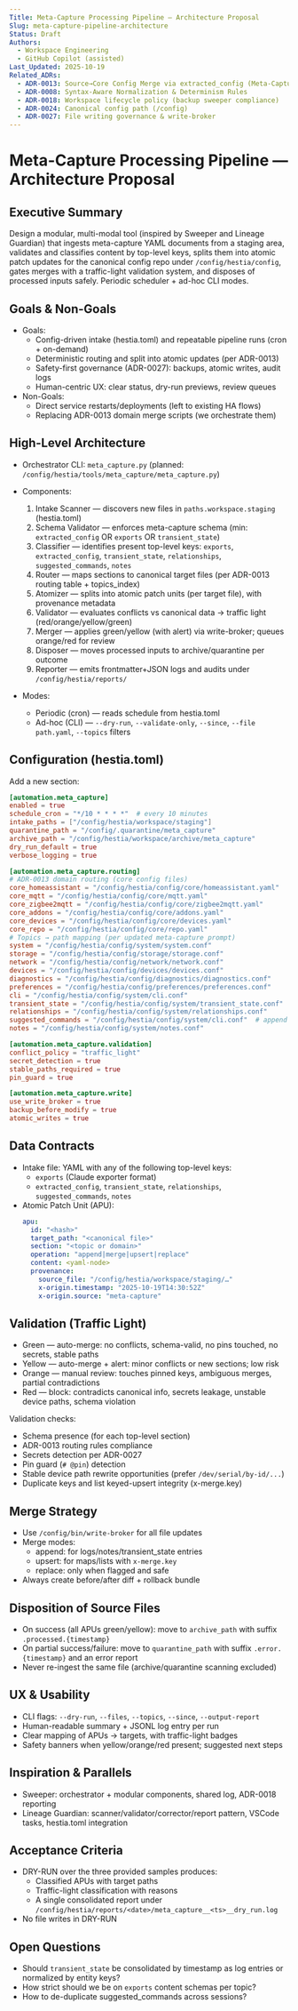 ```yaml
---
Title: Meta-Capture Processing Pipeline — Architecture Proposal
Slug: meta-capture-pipeline-architecture
Status: Draft
Authors:
  - Workspace Engineering
  - GitHub Copilot (assisted)
Last_Updated: 2025-10-19
Related_ADRs:
  - ADR-0013: Source→Core Config Merge via extracted_config (Meta-Capture Pipeline)
  - ADR-0008: Syntax-Aware Normalization & Determinism Rules
  - ADR-0018: Workspace lifecycle policy (backup sweeper compliance)
  - ADR-0024: Canonical config path (/config)
  - ADR-0027: File writing governance & write-broker
---
```


# Meta-Capture Processing Pipeline — Architecture Proposal

## Executive Summary

Design a modular, multi-modal tool (inspired by Sweeper and Lineage Guardian) that ingests meta-capture YAML documents from a staging area, validates and classifies content by top-level keys, splits them into atomic patch updates for the canonical config repo under `/config/hestia/config`, gates merges with a traffic-light validation system, and disposes of processed inputs safely. Periodic scheduler + ad-hoc CLI modes.

## Goals & Non-Goals

- Goals:
  - Config-driven intake (hestia.toml) and repeatable pipeline runs (cron + on-demand)
  - Deterministic routing and split into atomic updates (per ADR-0013)
  - Safety-first governance (ADR-0027): backups, atomic writes, audit logs
  - Human-centric UX: clear status, dry-run previews, review queues
- Non-Goals:
  - Direct service restarts/deployments (left to existing HA flows)
  - Replacing ADR-0013 domain merge scripts (we orchestrate them)

## High-Level Architecture

- Orchestrator CLI: `meta_capture.py` (planned: `/config/hestia/tools/meta_capture/meta_capture.py`)
- Components:
  1) Intake Scanner — discovers new files in `paths.workspace.staging` (hestia.toml)
  2) Schema Validator — enforces meta-capture schema (min: `extracted_config` OR `exports` OR `transient_state`)
  3) Classifier — identifies present top-level keys: `exports`, `extracted_config`, `transient_state`, `relationships`, `suggested_commands`, `notes`
  4) Router — maps sections to canonical target files (per ADR-0013 routing table + topics_index)
  5) Atomizer — splits into atomic patch units (per target file), with provenance metadata
  6) Validator — evaluates conflicts vs canonical data → traffic light (red/orange/yellow/green)
  7) Merger — applies green/yellow (with alert) via write-broker; queues orange/red for review
  8) Disposer — moves processed inputs to archive/quarantine per outcome
  9) Reporter — emits frontmatter+JSON logs and audits under `/config/hestia/reports/`

- Modes:
  - Periodic (cron) — reads schedule from hestia.toml
  - Ad-hoc (CLI) — `--dry-run`, `--validate-only`, `--since`, `--file path.yaml`, `--topics` filters

## Configuration (hestia.toml)

Add a new section:

```toml
[automation.meta_capture]
enabled = true
schedule_cron = "*/10 * * * *"  # every 10 minutes
intake_paths = ["/config/hestia/workspace/staging"]
quarantine_path = "/config/.quarantine/meta_capture"
archive_path = "/config/hestia/workspace/archive/meta_capture"
dry_run_default = true
verbose_logging = true

[automation.meta_capture.routing]
# ADR-0013 domain routing (core config files)
core_homeassistant = "/config/hestia/config/core/homeassistant.yaml"
core_mqtt = "/config/hestia/config/core/mqtt.yaml"
core_zigbee2mqtt = "/config/hestia/config/core/zigbee2mqtt.yaml"
core_addons = "/config/hestia/config/core/addons.yaml"
core_devices = "/config/hestia/config/core/devices.yaml"
core_repo = "/config/hestia/config/core/repo.yaml"
# Topics → path mapping (per updated meta-capture prompt)
system = "/config/hestia/config/system/system.conf"
storage = "/config/hestia/config/storage/storage.conf"
network = "/config/hestia/config/network/network.conf"
devices = "/config/hestia/config/devices/devices.conf"
diagnostics = "/config/hestia/config/diagnostics/diagnostics.conf"
preferences = "/config/hestia/config/preferences/preferences.conf"
cli = "/config/hestia/config/system/cli.conf"
transient_state = "/config/hestia/config/system/transient_state.conf"
relationships = "/config/hestia/config/system/relationships.conf"
suggested_commands = "/config/hestia/config/system/cli.conf"  # append section
notes = "/config/hestia/config/system/notes.conf"

[automation.meta_capture.validation]
conflict_policy = "traffic_light"
secret_detection = true
stable_paths_required = true
pin_guard = true

[automation.meta_capture.write]
use_write_broker = true
backup_before_modify = true
atomic_writes = true
```

## Data Contracts

- Intake file: YAML with any of the following top-level keys:
  - `exports` (Claude exporter format)
  - `extracted_config`, `transient_state`, `relationships`, `suggested_commands`, `notes`
- Atomic Patch Unit (APU):
  ```yaml
  apu:
    id: "<hash>"
    target_path: "<canonical file>"
    section: "<topic or domain>"
    operation: "append|merge|upsert|replace"
    content: <yaml-node>
    provenance:
      source_file: "/config/hestia/workspace/staging/…"
      x-origin.timestamp: "2025-10-19T14:30:52Z"
      x-origin.source: "meta-capture"
  ```

## Validation (Traffic Light)

- Green — auto-merge: no conflicts, schema-valid, no pins touched, no secrets, stable paths
- Yellow — auto-merge + alert: minor conflicts or new sections; low risk
- Orange — manual review: touches pinned keys, ambiguous merges, partial contradictions
- Red — block: contradicts canonical info, secrets leakage, unstable device paths, schema violation

Validation checks:
- Schema presence (for each top-level section)
- ADR-0013 routing rules compliance
- Secrets detection per ADR-0027
- Pin guard (`# @pin`) detection
- Stable device path rewrite opportunities (prefer `/dev/serial/by-id/...`)
- Duplicate keys and list keyed-upsert integrity (x-merge.key)

## Merge Strategy

- Use `/config/bin/write-broker` for all file updates
- Merge modes:
  - append: for logs/notes/transient_state entries
  - upsert: for maps/lists with `x-merge.key`
  - replace: only when flagged and safe
- Always create before/after diff + rollback bundle

## Disposition of Source Files

- On success (all APUs green/yellow): move to `archive_path` with suffix `.processed.{timestamp}`
- On partial success/failure: move to `quarantine_path` with suffix `.error.{timestamp}` and an error report
- Never re-ingest the same file (archive/quarantine scanning excluded)

## UX & Usability

- CLI flags: `--dry-run`, `--files`, `--topics`, `--since`, `--output-report`
- Human-readable summary + JSONL log entry per run
- Clear mapping of APUs → targets, with traffic-light badges
- Safety banners when yellow/orange/red present; suggested next steps

## Inspiration & Parallels

- Sweeper: orchestrator + modular components, shared log, ADR-0018 reporting
- Lineage Guardian: scanner/validator/corrector/report pattern, VSCode tasks, hestia.toml integration

## Acceptance Criteria

- DRY-RUN over the three provided samples produces:
  - Classified APUs with target paths
  - Traffic-light classification with reasons
  - A single consolidated report under `/config/hestia/reports/<date>/meta_capture__<ts>__dry_run.log`
- No file writes in DRY-RUN

## Open Questions

- Should `transient_state` be consolidated by timestamp as log entries or normalized by entity keys?
- How strict should we be on `exports` content schemas per topic?
- How to de-duplicate suggested_commands across sessions?
